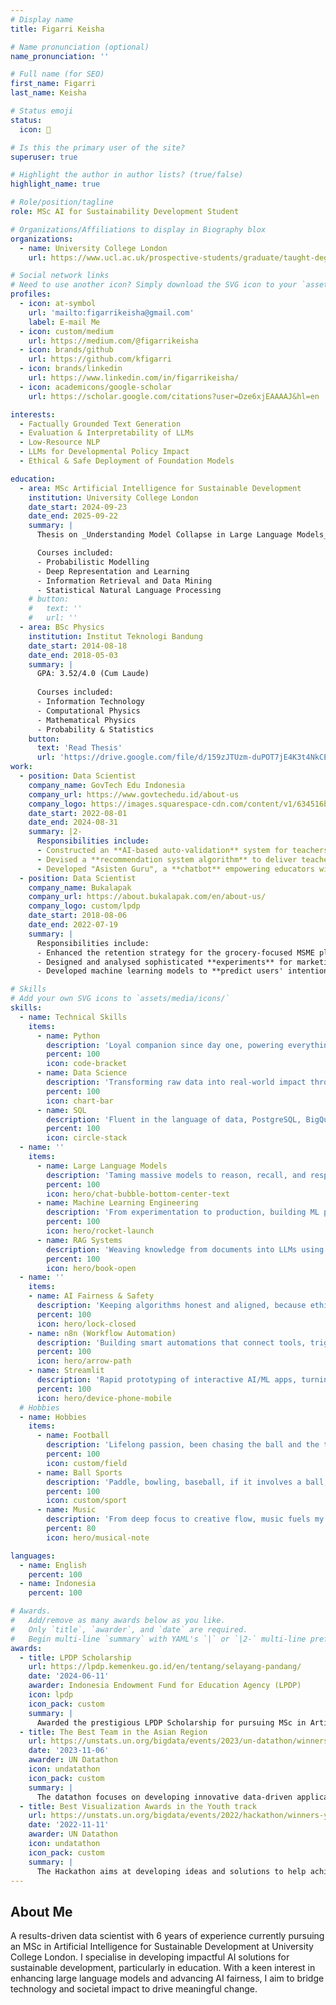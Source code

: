 ```yaml
---
# Display name
title: Figarri Keisha

# Name pronunciation (optional)
name_pronunciation: ''

# Full name (for SEO)
first_name: Figarri
last_name: Keisha

# Status emoji
status:
  icon: 🤖

# Is this the primary user of the site?
superuser: true

# Highlight the author in author lists? (true/false)
highlight_name: true

# Role/position/tagline
role: MSc AI for Sustainability Development Student

# Organizations/Affiliations to display in Biography blox
organizations:
  - name: University College London
    url: https://www.ucl.ac.uk/prospective-students/graduate/taught-degrees/artificial-intelligence-sustainable-development-msc

# Social network links
# Need to use another icon? Simply download the SVG icon to your `assets/media/icons/` folder.
profiles:
  - icon: at-symbol
    url: 'mailto:figarrikeisha@gmail.com'
    label: E-mail Me
  - icon: custom/medium
    url: https://medium.com/@figarrikeisha
  - icon: brands/github
    url: https://github.com/kfigarri
  - icon: brands/linkedin
    url: https://www.linkedin.com/in/figarrikeisha/
  - icon: academicons/google-scholar
    url: https://scholar.google.com/citations?user=Dze6xjEAAAAJ&hl=en

interests:
  - Factually Grounded Text Generation
  - Evaluation & Interpretability of LLMs
  - Low-Resource NLP
  - LLMs for Developmental Policy Impact
  - Ethical & Safe Deployment of Foundation Models

education:
  - area: MSc Artificial Intelligence for Sustainable Development
    institution: University College London
    date_start: 2024-09-23
    date_end: 2025-09-22
    summary: |
      Thesis on _Understanding Model Collapse in Large Language Models_, a degradation in factual accuracy that arises under recursive synthetic training. Supervised by [Prof Philip Treleaven](http://www0.cs.ucl.ac.uk/staff/p.treleaven/) and in collaboration with [Holistic AI](https://www.holisticai.com/about).

      Courses included:
      - Probabilistic Modelling
      - Deep Representation and Learning
      - Information Retrieval and Data Mining
      - Statistical Natural Language Processing
    # button:
    #   text: ''
    #   url: ''
  - area: BSc Physics
    institution: Institut Teknologi Bandung
    date_start: 2014-08-18
    date_end: 2018-05-03
    summary: |
      GPA: 3.52/4.0 (Cum Laude)
      
      Courses included:
      - Information Technology
      - Computational Physics
      - Mathematical Physics
      - Probability & Statistics
    button:
      text: 'Read Thesis'
      url: 'https://drive.google.com/file/d/159zJTUzm-duPOT7jE4K3t4NkCEVu1xM5/view?usp=drive_link'
work:
  - position: Data Scientist
    company_name: GovTech Edu Indonesia
    company_url: https://www.govtechedu.id/about-us
    company_logo: https://images.squarespace-cdn.com/content/v1/634516bde48db10ce13c8279/930e9e3a-54a5-41ef-b461-7c2f86ec0ce4/Logo+Aseet_Reverse+Logo.png
    date_start: 2022-08-01
    date_end: 2024-08-31
    summary: |2-
      Responsibilities include:
      - Constructed an **AI-based auto-validation** system for teachers' competency assessment files, saving the government a substantial **280,000 GBP** in manual validation costs in 1 year running.
      - Devised a **recommendation system algorithm** to deliver teachers with meticulously curated high-quality content, yielding a significant 17% increase in the monthly count of teachers accessing educational materials.
      - Developed "Asisten Guru", a **chatbot** empowering educators with ideas and suggestions on educational topics, while providing the government with valuable insights from its first controlled AI-educator interaction.
  - position: Data Scientist
    company_name: Bukalapak
    company_url: https://about.bukalapak.com/en/about-us/
    company_logo: custom/lpdp
    date_start: 2018-08-06
    date_end: 2022-07-19
    summary: |
      Responsibilities include:
      - Enhanced the retention strategy for the grocery-focused MSME platform (Mitra Bukalapak) by formulating a customer segmentation methodology grounded in **Recency, Frequency, and Monetary (RFM)** principles, culminating in a noteworthy 10% augmentation of the monthly retention rate.
      - Designed and analysed sophisticated **experiments** for marketing and promotional campaign strategies to enhance users' conversion.
      - Developed machine learning models to **predict users' intentions** in the search feature of marketplace app.

# Skills
# Add your own SVG icons to `assets/media/icons/`
skills:
  - name: Technical Skills
    items:
      - name: Python
        description: 'Loyal companion since day one, powering everything from quick scripts to production-grade ML systems.'
        percent: 100
        icon: code-bracket
      - name: Data Science
        description: 'Transforming raw data into real-world impact through statistical insight, machine learning, and storytelling.'
        percent: 100
        icon: chart-bar
      - name: SQL
        description: 'Fluent in the language of data, PostgreSQL, BigQuery, and more, mastered for speed and clarity.'
        percent: 100
        icon: circle-stack
  - name: ''
    items:
      - name: Large Language Models
        description: 'Taming massive models to reason, recall, and respond like a pro, without hallucinating.'
        percent: 100
        icon: hero/chat-bubble-bottom-center-text
      - name: Machine Learning Engineering
        description: 'From experimentation to production, building ML pipelines that scale and survive.'
        percent: 100
        icon: hero/rocket-launch
      - name: RAG Systems
        description: 'Weaving knowledge from documents into LLMs using Retrieval-Augmented Generation.'
        percent: 100
        icon: hero/book-open
  - name: ''
    items:
    - name: AI Fairness & Safety
      description: 'Keeping algorithms honest and aligned, because ethics is not optional.'
      percent: 100
      icon: hero/lock-closed
    - name: n8n (Workflow Automation)
      description: 'Building smart automations that connect tools, trigger actions, and save hours, no code, just flow.'
      percent: 100
      icon: hero/arrow-path
    - name: Streamlit
      description: 'Rapid prototyping of interactive AI/ML apps, turning notebooks into polished tools in minutes.'
      percent: 100
      icon: hero/device-phone-mobile
  # Hobbies
  - name: Hobbies
    items:
      - name: Football
        description: 'Lifelong passion, been chasing the ball and the thrill of the game since childhood.'
        percent: 100
        icon: custom/field
      - name: Ball Sports
        description: 'Paddle, bowling, baseball, if it involves a ball, count me in and game on.'
        percent: 100
        icon: custom/sport
      - name: Music
        description: 'From deep focus to creative flow, music fuels my day, whether I’m working or winding down.'
        percent: 80
        icon: hero/musical-note

languages:
  - name: English
    percent: 100
  - name: Indonesia
    percent: 100

# Awards.
#   Add/remove as many awards below as you like.
#   Only `title`, `awarder`, and `date` are required.
#   Begin multi-line `summary` with YAML's `|` or `|2-` multi-line prefix and indent 2 spaces below.
awards:
  - title: LPDP Scholarship
    url: https://lpdp.kemenkeu.go.id/en/tentang/selayang-pandang/
    date: '2024-06-11'
    awarder: Indonesia Endowment Fund for Education Agency (LPDP)
    icon: lpdp
    icon_pack: custom
    summary: |
      Awarded the prestigious LPDP Scholarship for pursuing MSc in Artificial Intelligence for Sustainable Development at University College London
  - title: The Best Team in the Asian Region
    url: https://unstats.un.org/bigdata/events/2023/un-datathon/winners.cshtml
    date: '2023-11-06'
    awarder: UN Datathon
    icon: undatathon
    icon_pack: custom
    summary: |
      The datathon focuses on developing innovative data-driven applications, tools or statistical models combining geospatial data with other data sources to help advance the implementation of the Sustainable Development Goals. Our team, 4SKA1, received the best team in the Asian region during the 2023 United Nations Datathon.
  - title: Best Visualization Awards in the Youth track
    url: https://unstats.un.org/bigdata/events/2022/hackathon/winners-y.cshtml
    date: '2022-11-11'
    awarder: UN Datathon
    icon: undatathon
    icon_pack: custom
    summary: |
      The Hackathon aims at developing ideas and solutions to help achieve the Sustainable Development Goals and assist in resolving Global challenges. Our team, 4SKA1, received the award for having the best Visualization in the Youth track of the 2022 UN Big Data Hackathon.
---
```


## About Me

A results-driven data scientist with 6 years of experience currently pursuing an MSc in Artificial Intelligence for Sustainable Development at University College London. I specialise in developing impactful AI solutions for sustainable development, particularly in education. With a keen interest in enhancing large language models and advancing AI fairness, I aim to bridge technology and societal impact to drive meaningful change.
